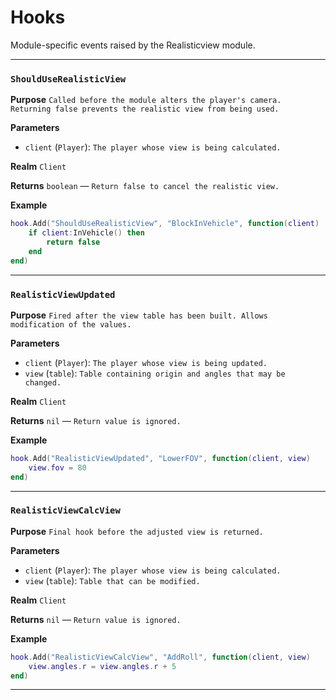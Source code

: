 # Hooks
Module-specific events raised by the Realisticview module.

---
### `ShouldUseRealisticView`

**Purpose**
`Called before the module alters the player's camera. Returning false prevents the realistic view from being used.`

**Parameters**

* `client` (`Player`): `The player whose view is being calculated.`

**Realm**
`Client`

**Returns**
`boolean` — `Return false to cancel the realistic view.`

**Example**

```lua
hook.Add("ShouldUseRealisticView", "BlockInVehicle", function(client)
    if client:InVehicle() then
        return false
    end
end)
```

---

### `RealisticViewUpdated`

**Purpose**
`Fired after the view table has been built. Allows modification of the values.`

**Parameters**

* `client` (`Player`): `The player whose view is being updated.`
* `view` (`table`): `Table containing origin and angles that may be changed.`

**Realm**
`Client`

**Returns**
`nil` — `Return value is ignored.`

**Example**

```lua
hook.Add("RealisticViewUpdated", "LowerFOV", function(client, view)
    view.fov = 80
end)
```

---

### `RealisticViewCalcView`

**Purpose**
`Final hook before the adjusted view is returned.`

**Parameters**

* `client` (`Player`): `The player whose view is being calculated.`
* `view` (`table`): `Table that can be modified.`

**Realm**
`Client`

**Returns**
`nil` — `Return value is ignored.`

**Example**

```lua
hook.Add("RealisticViewCalcView", "AddRoll", function(client, view)
    view.angles.r = view.angles.r + 5
end)
```
---
